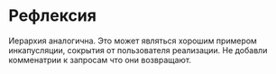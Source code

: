# Рефлексия
Иерархия аналогична. Это может являться хорошим примером инкапусляции, сокрытия от пользователя реализации. Не добавли комменатрии к запросам что они возвращают.